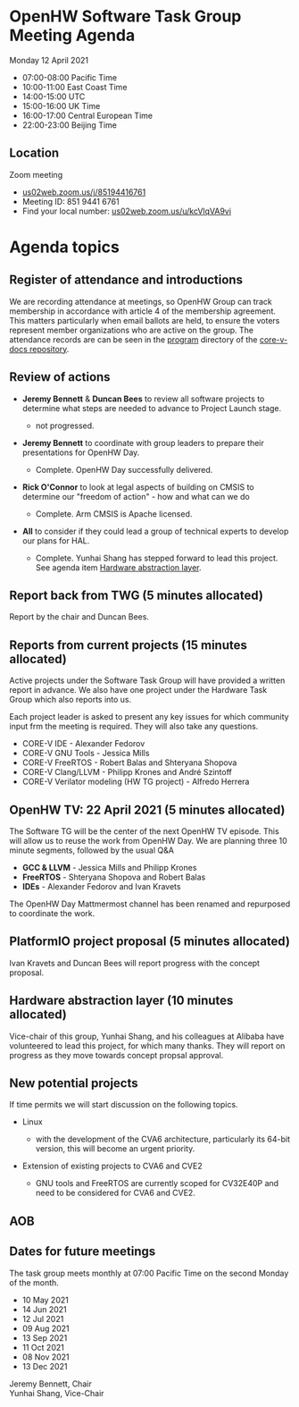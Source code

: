 # OpenHW Software Task Group Meeting Agenda

Monday 12 April 2021

- 07:00-08:00 Pacific Time
- 10:00-11:00 East Coast Time
- 14:00-15:00 UTC
- 15:00-16:00 UK Time
- 16:00-17:00 Central European Time
- 22:00-23:00 Beijing Time

## Location

Zoom meeting

- [us02web.zoom.us/j/85194416761](https://us02web.zoom.us/j/85194416761)
- Meeting ID: 851 9441 6761
- Find your local number: [us02web.zoom.us/u/kcVlqVA9vi](https://us02web.zoom.us/u/kcVlqVA9vi)

# Agenda topics

## Register of attendance and introductions

We are recording attendance at meetings, so OpenHW Group can track membership in accordance with article 4 of the membership agreement. This matters particularly when email ballots are held, to ensure the voters represent member organizations who are active on the group. The attendance records are can be seen in the [program](https://github.com/openhwgroup/core-v-docs/tree/master/program) directory of the [core-v-docs repository](https://github.com/openhwgroup/core-v-docs).

## Review of actions

- **Jeremy Bennett** & **Duncan Bees** to review all software projects to determine what steps are needed to advance to Project Launch stage.

  - not progressed.

- **Jeremy Bennett** to coordinate with group leaders to prepare their presentations for OpenHW Day.

  - Complete. OpenHW Day successfully delivered.

- **Rick O'Connor** to look at legal aspects of building on CMSIS to determine our "freedom of action" - how and what can we do

  - Complete. Arm CMSIS is Apache licensed.

- **All** to consider if they could lead a group of technical experts to develop our plans for HAL.

  - Complete. Yunhai Shang has stepped forward to lead this project. See agenda item [Hardware abstraction layer](#hardware-abstraction-layer).

## Report back from TWG (5 minutes allocated)

Report by the chair and Duncan Bees.

## Reports from current projects (15 minutes allocated)

Active projects under the Software Task Group will have provided a written report in advance. We also have one project under the Hardware Task Group which also reports into us.

Each project leader is asked to present any key issues for which community input frm the meeting is required. They will also take any questions.

- CORE-V IDE - Alexander Fedorov
- CORE-V GNU Tools - Jessica Mills
- CORE-V FreeRTOS - Robert Balas and Shteryana Shopova
- CORE-V Clang/LLVM - Philipp Krones and André Szintoff
- CORE-V Verilator modeling (HW TG project) - Alfredo Herrera

## OpenHW TV: 22 April 2021 (5 minutes allocated)

The Software TG will be the center of the next OpenHW TV episode.  This will allow us to reuse the work from OpenHW Day.  We are planning three 10 minute segments, followed by the usual Q&A

- **GCC & LLVM** - Jessica Mills and Philipp Krones
- **FreeRTOS** - Shteryana Shopova and Robert Balas
- **IDEs** - Alexander Fedorov and Ivan Kravets

The OpenHW Day Mattmermost channel has been renamed and repurposed to coordinate the work.

## PlatformIO project proposal (5 minutes allocated)

Ivan Kravets and Duncan Bees will report progress with the concept proposal.

## Hardware abstraction layer (10 minutes allocated)

Vice-chair of this group, Yunhai Shang, and his colleagues at Alibaba have volunteered to lead this project, for which many thanks.  They will report on progress as they move towards concept propsal approval.

## New potential projects

If time permits we will start discussion on the following topics.

- Linux

  - with the development of the CVA6 architecture, particularly its 64-bit version, this will become an urgent priority.

- Extension of existing projects to CVA6 and CVE2

  - GNU tools and FreeRTOS are currently scoped for CV32E40P and need to be considered for CVA6 and CVE2.

## AOB

## Dates for future meetings

The task group meets monthly at 07:00 Pacific Time on the second Monday of the month.

- 10 May 2021
- 14 Jun 2021
- 12 Jul 2021
- 09 Aug 2021
- 13 Sep 2021
- 11 Oct 2021
- 08 Nov 2021
- 13 Dec 2021

Jeremy Bennett, Chair\
Yunhai Shang, Vice-Chair
